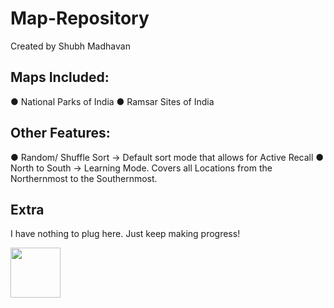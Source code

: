 # Map-Repository
Created by Shubh Madhavan

## Maps Included:
● National Parks of India
● Ramsar Sites of India

## Other Features:
● Random/ Shuffle Sort → Default sort mode that allows for Active Recall
● North to South → Learning Mode. Covers all Locations from the Northernmost to the Southernmost.

## Extra
I have nothing to plug here. Just keep making progress!  

<img src="https://github.com/user-attachments/assets/d19c0b80-c5b3-4180-bdca-cb645edcd1ad" height="80" />
